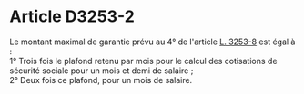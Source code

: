# Article D3253-2

  
Le montant maximal de garantie prévu au 4° de l'article [L. 3253-8][1] est égal à :   
1° Trois fois le plafond retenu par mois pour le calcul des cotisations de sécurité sociale pour un mois et demi de salaire ;   
2° Deux fois ce plafond, pour un mois de salaire.

 [1]: /affichCodeArticle.do?cidTexte=LEGITEXT000006072050&idArticle=LEGIARTI000006902903&dateTexte=&categorieLien=cid